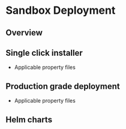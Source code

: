 # Sandbox Deployment

## Overview

## Single click installer
* Applicable property files

## Production grade deployment 
* Applicable property files

## Helm charts



